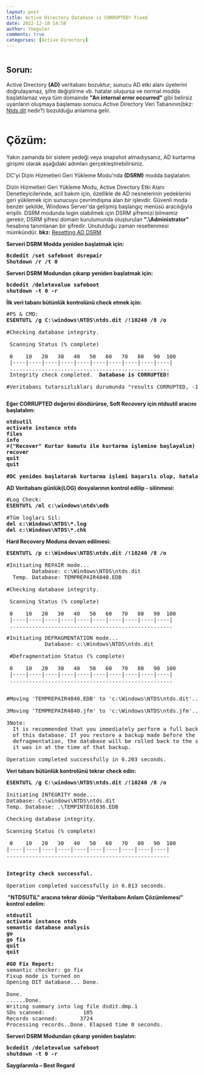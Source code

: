 ```yaml
---
layout: post
title: Active Directory Database is CORRUPTED! Fixed
date: 2022-12-18 14:58
author: theguler
comments: true
categories: [Active Directory]
---
```

<!-- wp:image {"id":5808,"sizeSlug":"large","linkDestination":"none"} -->
<figure class="wp-block-image size-large"><img src="https://theguler.wordpress.com/wp-content/uploads/2022/12/corrupted.png?w=816" alt="" class="wp-image-5808" /></figure>
<!-- /wp:image -->

<!-- wp:heading -->
<h2 class="wp-block-heading"><strong>Sorun:</strong></h2>
<!-- /wp:heading -->

<!-- wp:paragraph -->
<p>Active Directory <strong>(AD)</strong> veritabanı bozuktur; sunucu AD etki alanı üyelerini doğrulayamaz, şifre değiştirme vb. hatalar oluşursa ve normal modda başlatılamaz veya tüm domainde <strong>"An internal error occurred" </strong>gibi belirsiz uyarıların oluşmaya başlaması sonucu Active Directory Veri Tabanının(bkz: <a href="https://farukguler.com/2022/12/18/ntds-dit-nedir">Ntds.dit</a> nedir?) bozulduğu anlamına gelir.</p>
<!-- /wp:paragraph -->

<!-- wp:image {"id":5813,"sizeSlug":"large","linkDestination":"none","align":"left","className":"is-resized"} -->
<figure class="wp-block-image alignleft size-large is-resized"><img src="https://theguler.wordpress.com/wp-content/uploads/2022/12/occured.png?w=478" alt="" class="wp-image-5813" /></figure>
<!-- /wp:image -->

<!-- wp:heading {"level":1} -->
<h1 class="wp-block-heading"><strong>Çözüm:</strong></h1>
<!-- /wp:heading -->

<!-- wp:paragraph -->
<p>Yakın zamanda bir sistem yedeği veya snapshot almadıysanız, AD kurtarma girişimi olarak aşağıdaki adımları gerçekleştirebilirsiniz.</p>
<!-- /wp:paragraph -->

<!-- wp:paragraph -->
<p>DC'yi Dizin Hizmetleri Geri Yükleme Modu'nda&nbsp;<strong>(DSRM)</strong>&nbsp;modda başlatalım.</p>
<!-- /wp:paragraph -->

<!-- wp:paragraph -->
<p><strong> </strong>Dizin Hizmetleri Geri Yükleme Modu, Active Directory Etki Alanı Denetleyicilerinde, acil bakım için, özellikle de AD nesnelerinin yedeklerini geri yüklemek için sunucuyu çevrimdışına alan bir işlevdir. Güvenli moda benzer şekilde, Windows Server'da gelişmiş başlangıç ​​menüsü aracılığıyla erişilir. DSRM modunda login olabilmek için DSRM şifremizi bilmemiz gerekir, DSRM şifresi domain kurulumunda oluşturulan <strong>".\Administrator"</strong> hesabına tanımlanan bir şifredir. Unutulduğu zaman resetlenmesi mümkündür. <strong>bkz:</strong> <a href="https://farukguler.com/2022/06/17/resetting-dsrm-directory-services-restore-mode-password/">Resetting AD DSRM</a></p>
<!-- /wp:paragraph -->

<!-- wp:paragraph {"placeholder":"Son zamanlarda hangi becerileri edindiniz veya dersleri aldınız?"} -->
<p><strong>Serveri DSRM Modda yeniden başlatmak için:</strong></p>
<!-- /wp:paragraph -->

<!-- wp:preformatted -->
<pre class="wp-block-preformatted"><strong>Bcdedit /set safeboot dsrepair
Shutdown /r /t 0</strong></pre>
<!-- /wp:preformatted -->

<!-- wp:paragraph -->
<p><strong>Serveri DSRM Modundan çıkarıp yeniden başlatmak için:</strong></p>
<!-- /wp:paragraph -->

<!-- wp:preformatted -->
<pre class="wp-block-preformatted"><strong>bcdedit /deletevalue safeboot
shutdown -t 0 -r</strong></pre>
<!-- /wp:preformatted -->

<!-- wp:paragraph -->
<p><strong>İlk  veri tabanı bütünlük kontrolünü check etmek için:</strong></p>
<!-- /wp:paragraph -->

<!-- wp:preformatted -->
<pre class="wp-block-preformatted">#PS &amp; CMD:
<strong>ESENTUTL /g C:\windows\NTDS\ntds.dit /!10240 /8 /o</strong>

#Checking database integrity.

 Scanning Status (% complete)

 0    10   20   30   40   50   60   70   80   90  100
 |----|----|----|----|----|----|----|----|----|----|
 ..................................................
 Integrity check completed.  <strong>Database is CORRUPTED!</strong>

#Veritabanı tutarsızlıkları durumunda "results CORRUPTED, -1206" (sonuçlar  BOZUK, -1206) gibi hata mesajı döndürür.</pre>
<!-- /wp:preformatted -->

<!-- wp:image {"id":5808,"sizeSlug":"large","linkDestination":"none","className":"is-resized"} -->
<figure class="wp-block-image size-large is-resized"><img src="https://theguler.wordpress.com/wp-content/uploads/2022/12/corrupted.png?w=816" alt="" class="wp-image-5808" /></figure>
<!-- /wp:image -->

<!-- wp:paragraph -->
<p><strong>Eğer CORRUPTED değerini döndürürse, Soft Recovery için ntdsutil aracını başlatalım:</strong></p>
<!-- /wp:paragraph -->

<!-- wp:preformatted -->
<pre class="wp-block-preformatted"><strong>ntdsutil<br>activate instance ntds<br>files<br>info<br></strong>#<strong>("Recover" Kurtar komutu ile kurtarma işlemine başlayalım)</strong> Bu komut, AD veritabanı yumuşak bir şekilde kurtarılmasını başlatacaktır.<br><strong>recover<br>quit<br>quit</strong><br><br><strong>#DC yeniden başlatarak kurtarma işlemi başarılı olup, hataların giderip giderilmediği tekrar kontrol edilmelidir.</strong> <strong>kontrol sonrası hala hatalar devam ediyorsa "hard" kurtarma moduna geçmelisiniz!</strong></pre>
<!-- /wp:preformatted -->

<!-- wp:paragraph -->
<p><strong>AD Veritabanı günlük(LOG) dosyalarının kontrol edilip - silinmesi:</strong></p>
<!-- /wp:paragraph -->

<!-- wp:preformatted -->
<pre class="wp-block-preformatted">#Log Check:
<strong>ESENTUTL /ml c:\windows\ntds\edb</strong>

#Tüm logları Sil:
<strong>del c:\Windows\NTDS\*.log
del c:\Windows\NTDS\*.chk</strong></pre>
<!-- /wp:preformatted -->

<!-- wp:paragraph -->
<p><strong>Hard Recovery Moduna devam edilmesi:</strong></p>
<!-- /wp:paragraph -->

<!-- wp:preformatted -->
<pre class="wp-block-preformatted"><strong>ESENTUTL /p c:\Windows\NTDS\ntds.dit /!10240 /8 /o</strong>

#Initiating REPAIR mode...
        Database: c:\Windows\NTDS\ntds.dit
  Temp. Database: TEMPREPAIR4840.EDB

#Checking database integrity.

 Scanning Status (% complete)

 0    10   20   30   40   50   60   70   80   90  100
 |----|----|----|----|----|----|----|----|----|----|
 ...................................................

#Initiating DEFRAGMENTATION mode...
            Database: c:\Windows\NTDS\ntds.dit

 #Defragmentation Status (% complete)

 0    10   20   30   40   50   60   70   80   90  100
 |----|----|----|----|----|----|----|----|----|----|
 ...................................................


#Moving 'TEMPREPAIR4840.EDB' to 'c:\Windows\NTDS\ntds.dit'... DONE!

3Moving 'TEMPREPAIR4840.jfm' to 'c:\Windows\NTDS\ntds.jfm'... DONE!

3Note:
  It is recommended that you immediately perform a full backup
  of this database. If you restore a backup made before the
  defragmentation, the database will be rolled back to the state
  it was in at the time of that backup.

Operation completed successfully in 6.203 seconds.</pre>
<!-- /wp:preformatted -->

<!-- wp:paragraph -->
<p><strong>Veri tabanı bütünlük kontrolünü tekrar check edin:</strong></p>
<!-- /wp:paragraph -->

<!-- wp:preformatted -->
<pre class="wp-block-preformatted"><strong>ESENTUTL /g C:\windows\NTDS\ntds.dit /!10240 /8 /o</strong><br><br>Initiating INTEGRITY mode...<br>Database: C:\windows\NTDS\ntds.dit<br>Temp. Database: .\TEMPINTEG1636.EDB<br><br>Checking database integrity.<br><br>Scanning Status (% complete)<br><br> 0    10   20   30   40   50   60   70   80   90  100<br>|----|----|----|----|----|----|----|----|----|----|<br>...................................................<br><br><br><strong>Integrity check successful.</strong><br><br>Operation completed successfully in 6.813 seconds.</pre>
<!-- /wp:preformatted -->

<!-- wp:paragraph -->
<p><strong>&nbsp;"NTDSUTIL" aracına tekrar dönüp "Veritabanı Anlam Çözümlemesi" kontrol edelim:</strong></p>
<!-- /wp:paragraph -->

<!-- wp:preformatted -->
<pre class="wp-block-preformatted"><strong>ntdsutil
activate instance ntds
semantic database analysis
go
go fix
quit
quit</strong>

<strong>#GO Fix Report:</strong>
semantic checker: go fix
Fixup mode is turned on
Opening DIT database... Done.

Done.
......Done.
Writing summary into log file dsdit.dmp.1
SDs scanned:            105
Records scanned:       3724
Processing records..Done. Elapsed time 0 seconds.</pre>
<!-- /wp:preformatted -->

<!-- wp:paragraph -->
<p><strong>Serveri DSRM Modundan çıkarıp yeniden başlatın:</strong></p>
<!-- /wp:paragraph -->

<!-- wp:preformatted -->
<pre class="wp-block-preformatted"><strong>bcdedit /deletevalue safeboot 
shutdown -t 0 -r</strong></pre>
<!-- /wp:preformatted -->

<!-- wp:paragraph -->
<p><strong>Saygılarımla – Best Regard</strong></p>
<!-- /wp:paragraph -->

